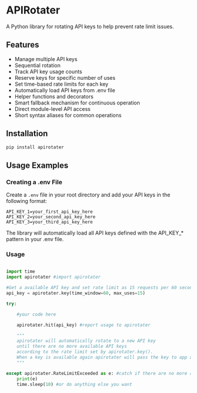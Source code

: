 # APIRotater

A Python library for rotating API keys to help prevent rate limit issues.

## Features

- Manage multiple API keys
- Sequential rotation
- Track API key usage counts
- Reserve keys for specific number of uses
- Set time-based rate limits for each key
- Automatically load API keys from .env file
- Helper functions and decorators
- Smart fallback mechanism for continuous operation
- Direct module-level API access
- Short syntax aliases for common operations

## Installation

```bash
pip install apirotater
```

## Usage Examples

### Creating a .env File

Create a `.env` file in your root directory and add your API keys in the following format:

```
API_KEY_1=your_first_api_key_here
API_KEY_2=your_second_api_key_here
API_KEY_3=your_third_api_key_here
```

The library will automatically load all API keys defined with the API_KEY_* pattern in your .env file.


### Usage
```python

import time
import apirotater #import apirotater

#Get a available API key and set rate limit as 15 requests per 60 seconds
api_key = apirotater.key(time_window=60, max_uses=15)

try:

    #your code here

    apirotater.hit(api_key) #report usage to apirotater

    """
    apirotater will automatically rotate to a new API key 
    until there are no more available API keys 
    according to the rate limit set by apirotater.key().
    When a key is available again apirotater will pass the key to app automatically.
    """

except apirotater.RateLimitExceeded as e: #catch if there are no more available API keys
    print(e)
    time.sleep(10) #or do anything else you want

```